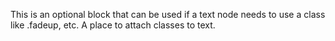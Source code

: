 This is an optional block that can be used if a text node needs to use a class like .fadeup, etc. A place to attach classes to text.